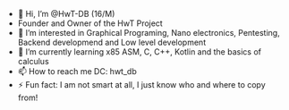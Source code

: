 - 👋 Hi, I’m @HwT-DB (16/M)
- Founder and Owner of the HwT Project
- 👀 I’m interested in Graphical Programing, Nano electronics, Pentesting, Backend developmend and Low level development
- 🌱 I’m currently learning x85 ASM, C, C++, Kotlin and the basics of calculus
- 📫 How to reach me DC: hwt_db
- ⚡ Fun fact: I am not smart at all, I just know who and where to copy from!

<!---
HwT-DB/HwT-DB is a ✨ special ✨ repository because its `README.md` (this file) appears on your GitHub profile.
You can click the Preview link to take a look at your changes.
--->
